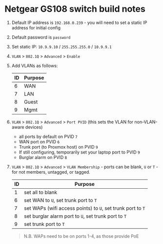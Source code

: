 # Netgear GS108 switch build notes

1. Default IP address is `192.168.0.239` - you will need to set a static IP address for initial config
2. Default password is `password`
3. Set static IP: `10.9.9.10` / `255.255.255.0` / `10.9.9.1`
4. `VLAN` > `802.1Q` > `Advanced` > `Enable`
5. Add VLANs as follows:

    | ID | Purpose |
    |----|---------|
    | 6  | WAN     |
    | 7  | LAN     |
    | 8  | Guest   |
    | 9  | Mgmt    |

6. `VLAN` > `802.1Q` > `Advanced` > `Port PVID` (this sets the VLAN for non-VLAN-aware devices)
    - all ports by default on PVID `7`
    - WAN port on PVID `6`
    - Trunk port (to Proxmox host) on PVID `9`
    - If still configuring, temporarily set your laptop port to PVID `9`
    - Burglar alarm on PVID `8`
7. `VLAN` > `802.1Q` > `Advanced` > `VLAN Membership` - ports can be blank, `U` or `T` - for not members, untagged, or tagged.

    | ID | Purpose |
    |----|---------|
    | 1  | set all to blank |
    | 6  | set WAN to `U`, set trunk port to `T` |
    | 7  | set WAPs (wifi access points) to `U`, set trunk port to `T` |
    | 8  | set burglar alarm port to `U`, set trunk port to `T` |
    | 9  | set trunk port to `T` |

    > N.B. WAPs need to be on ports 1-4, as those provide PoE
